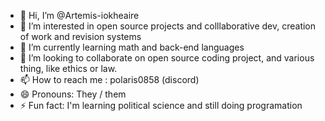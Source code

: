 - 👋 Hi, I’m @Artemis-iokheaire
- 👀 I’m interested in open source projects and colllaborative dev, creation of work and revision systems
- 🌱 I’m currently learning math and back-end languages
- 💞️ I’m looking to collaborate on open source coding project, and various thing, like ethics or law.
- 📫 How to reach me : polaris0858 (discord)
- 😄 Pronouns: They / them
- ⚡ Fun fact: I'm learning political science and still doing programation

<!---
Artemis-iokheaire/Artemis-iokheaire is a ✨ special ✨ repository because its `README.md` (this file) appears on your GitHub profile.
You can click the Preview link to take a look at your changes.
--->
